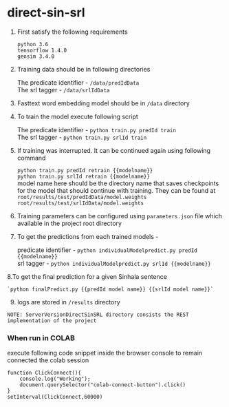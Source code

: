 # direct-sin-srl

1. First satisfy the following requirements
    
    `python 3.6`  
    `tensorflow 1.4.0`  
    `gensim 3.4.0`  
    
2. Training data should be in following directories

    The predicate identifier - `/data/predIdData`  
    The srl tagger - `/data/srlIdData`

3. Fasttext word embedding model should be in `/data` directory

4. To train the model execute following script

    The predicate identifier - `python train.py predId train`  
    The srl tagger - `python train.py srlId train`

5. If training was interrupted. It can be continued again using following command
    
    `python train.py predId retrain {{modelname}}`  
    `python train.py srlId retrain {{modelname}}`  
    model name here should be the directory name that saves checkpoints for the model that should continue with training. They can be found at 
    `root/results/test/predIdData/model.weights`  
    `root/results/test/srlIdData/model.weights`  
    
6. Training parameters can be configured using `parameters.json` file which available in the project root directory
    
7. To get the predictions from each trained models -

    predicate identifier - `python individualModelpredict.py predId {{modelname}}`  
    srl tagger - `python individualModelpredict.py srlId {{modelname}}`  
               
8.To get the final prediction for a given Sinhala sentence 
    
    `python finalPredict.py {{predId model name}} {{srlId model name}}`  

9. logs are stored in `/results` directory

```NOTE: ServerVersionDirectSinSRL directory consists the REST implementation of the project```

### When run in COLAB
execute following code snippet inside the browser console to remain connected the colab session

```
function ClickConnect(){
    console.log("Working"); 
    document.querySelector("colab-connect-button").click() 
}
setInterval(ClickConnect,60000)

```
